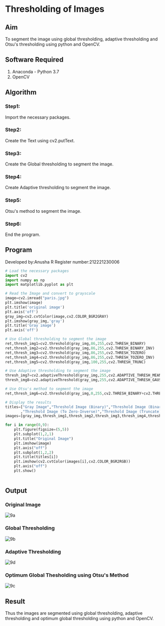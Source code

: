# Thresholding of Images
## Aim
To segment the image using global thresholding, adaptive thresholding and Otsu's thresholding using python and OpenCV.

## Software Required
1. Anaconda - Python 3.7
2. OpenCV

## Algorithm

### Step1:

Import the necessary packages.

### Step2:

Create the Text using cv2.putText.

### Step3:

Create the Global thresholding to segment the image.

### Step4:

Create Adaptive thresholding to segment the image.

### Step5:

Otsu's method to segment the image.

### Step6:

End the program.

## Program

Developed by:Anusha R
Register number:212221230006

```python
# Load the necessary packages
import cv2
import numpy as np
import matplotlib.pyplot as plt

# Read the Image and convert to grayscale
image=cv2.imread("paris.jpg")
plt.imshow(image)
plt.title('original image')
plt.axis('off')
gray_img=cv2.cvtColor(image,cv2.COLOR_BGR2GRAY)
plt.imshow(gray_img,'gray')
plt.title('Gray image')
plt.axis('off')

# Use Global thresholding to segment the image
ret,thresh_img1=cv2.threshold(gray_img,86,255,cv2.THRESH_BINARY)
ret,thresh_img2=cv2.threshold(gray_img,86,255,cv2.THRESH_BINARY_INV)
ret,thresh_img3=cv2.threshold(gray_img,86,255,cv2.THRESH_TOZERO)
ret,thresh_img4=cv2.threshold(gray_img,86,255,cv2.THRESH_TOZERO_INV)
ret,thresh_img5=cv2.threshold(gray_img,100,255,cv2.THRESH_TRUNC)

# Use Adaptive thresholding to segment the image
thresh_img7=cv2.adaptiveThreshold(gray_img,255,cv2.ADAPTIVE_THRESH_MEAN_C,cv2.THRESH_BINARY,11,2)
thresh_img8=cv2.adaptiveThreshold(gray_img,255,cv2.ADAPTIVE_THRESH_GAUSSIAN_C,cv2.THRESH_BINARY,11,2)

# Use Otsu's method to segment the image 
ret,thresh_img6=cv2.threshold(gray_img,0,255,cv2.THRESH_BINARY+cv2.THRESH_OTSU)

# Display the results
titles=["Gray Image","Threshold Image (Binary)","Threshold Image (Binary Inverse)","Threshold Image (To Zero)"
       ,"Threshold Image (To Zero-Inverse)","Threshold Image (Truncate)","Otsu","Adaptive Threshold (Mean)","Adaptive Threshold (Gaussian)"]
images=[gray_img,thresh_img1,thresh_img2,thresh_img3,thresh_img4,thresh_img5,thresh_img6,thresh_img7,thresh_img8]

for i in range(0,9):
    plt.figure(figsize=(5,5))
    plt.subplot(1,2,1)
    plt.title("Original Image")
    plt.imshow(image)
    plt.axis("off")
    plt.subplot(1,2,2)
    plt.title(titles[i])
    plt.imshow(cv2.cvtColor(images[i],cv2.COLOR_BGR2RGB))
    plt.axis("off")
    plt.show()
    
```
## Output

### Original Image

![9a](https://user-images.githubusercontent.com/93427472/235316246-e060d114-36d4-4b35-af8d-535ab867c0d0.png)

### Global Thresholding

![9b](https://user-images.githubusercontent.com/93427472/235316310-ef5e4e04-295f-4bf0-8f65-2ebb598e48fe.png)


### Adaptive Thresholding

![9d](https://user-images.githubusercontent.com/93427472/235316429-256e7634-6f47-4d59-8201-f12f708e92ee.png)


### Optimum Global Thesholding using Otsu's Method

![9c](https://user-images.githubusercontent.com/93427472/235316406-be3f5e26-bbf0-489e-b96e-009c76af4f53.png)


## Result
Thus the images are segmented using global thresholding, adaptive thresholding and optimum global thresholding using python and OpenCV.

